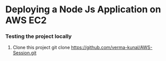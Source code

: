 # Deploying a Node Js Application on AWS EC2
### Testing the project locally
1. Clone this project
   git clone https://github.com/verma-kunal/AWS-Session.git
